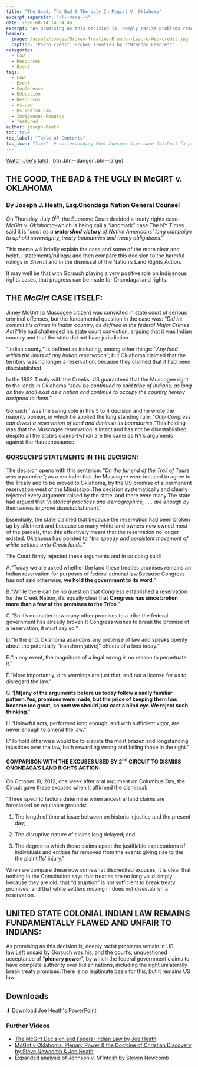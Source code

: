 ```yaml
---
title: "The Good, The Bad & The Ugly In Mcgirt V. Oklahoma"
excerpt_separator: "<!--more-->"
date: 2020-08-14 14:54:46
excerpt: "As promising as this decision is, deeply racist problems remain in US law.Left unsaid by Gorsuch was his, and the court’s, unquestioned acceptance of “**plenary power**”, by which the federal government claims to have complete authority over Indian nations, including the right unilaterally break treaty promises.There is no legitimate basis for this, but it remains US law."
header:
  image: /assets/images/Broken-Treaties-Brandon-Lazore-Web-credit.jpg
  caption: "Photo credit: Broken Treaties by **Brandon Lazore**"
categories:
  - Law
  - Resources
  - Event
tags:
  - Law
  - Event
  - Conference
  - Education
  - Resources
  - US-Law
  - US-Indian-Law
  - Indigenous-Peoples
  - featured
author: joseph-heath  
toc: true
toc_label: "Table of Contents"
toc_icon: "fire"  # corresponding Font Awesome icon name (without fa prefix)
---
```


[Watch Joe's talk](https://www.youtube.com/watch?v=Hte9ZBIeKp4){: .btn .btn--danger .btn--large}

## THE GOOD, THE BAD & THE UGLY IN McGIRT v. OKLAHOMA

### By Joseph J. Heath, Esq.Onondaga Nation General Counsel

On Thursday, July 9<sup>th</sup>, the Supreme Court decided a treaty rights case–_McGirt v. Oklahoma_–which is being call a “landmark” case.The NY Times said it is “_seen as a_ **_watershed victory_** _of Native Americans’ long campaign to uphold sovereignty, treaty boundaries and treaty obligations_.”

This memo will briefly explain the case and some of the more clear and helpful statements/rulings; and then compare this decision to the harmful rulings in _Sherrill_ and in the dismissal of the Nation’s Land Rights Action.

It may well be that with Gorsuch playing a very positive role on Indigenous rights cases, that progress can be made for Onondaga land rights.

## THE _McGirt_ CASE ITSELF:

Jimey McGirt [a Muscogee citizen] was convicted in state court of serious criminal offenses, but the fundamental question in the case was: “_Did he commit his crimes in Indian country, as defined in the federal Major Crimes Act?_“He had challenged his state court conviction, arguing that it was Indian country and that the state did not have jurisdiction.

“Indian county,” is defined as including, among other things: “_Any land within the limits of any Indian reservation_”; but Oklahoma claimed that the territory was no longer a reservation, because they claimed that it had been disestablished.

In the 1832 Treaty with the Creeks: US guaranteed that the Muscogee right to the lands in Oklahoma “_shall be continued to said tribe of Indians, as long as they shall exist as a nation and continue to occupy the country hereby assigned to them_.”

Gorsuch <sup>1</sup> was the swing vote in this 5 to 4 decision and he wrote the majority opinion, in which he applied the long standing rule: “_Only Congress can divest a reservation of land and diminish its boundaries_.”This holding was that the Muscogee reservation is intact and has not be disestablished, despite all the state’s claims–[which are the same as NY’s arguments against the Haudenosaunee.

### GORSUCH’S STATEMENTS IN THE DECISION:

The decision opens with this sentence: “_On the far end of the Trail of Tears was a promise_.”; as a reminder that the Muscogee were induced to agree to the Treaty and to be moved to Oklahoma, by the US promise of a permanent reservation west of the Mississippi.The decision systematically and clearly rejected every argument raised by the state, and there were many.The state had argued that “_historical practices and demographics, . . . are enough by themselves to prove disestablishment_.”

Essentially, the state claimed that because the reservation had been broken up by allotment and because so many white land owners now owned most of the parcels, that this effectively meant that the reservation no longer existed. Oklahoma had pointed to “_the speedy and persistent movement of white settlers onto Creek lands_.”

The Court firmly rejected these arguments and in so doing said:

  A.“Today we are asked whether the land these treaties promises remains an Indian reservation for purposes of federal criminal law.Because Congress has not said otherwise, **we hold the government to its word**.”

  B.“While there can be no question that Congress established a reservation for the Creek Nation, it’s equally clear that **Congress has since broken more than a few of the promises to the Tribe**.”

  C.“So it’s no matter how many other promises to a tribe the federal government has already broken.It Congress wishes to break the promise of a reservation, it must say so.”

  D.“In the end, Oklahoma abandons any pretense of law and speaks openly about the potentially “transform[ative]” effects of a loss today.”

  E.“In any event, the magnitude of a legal wrong is no reason to perpetuate it.” 

  F.“More importantly, dire warnings are just that, and not a license for us to disregard the law.”

  G.“**[M]any of the arguments before us today follow a sadly familiar pattern.Yes, promises were made, but the price of keeping them has become too great, so now we should just cast a blind eye.We reject such thinking**.” 

  H.“Unlawful acts, performed long enough, and with sufficient vigor, are never enough to amend the law.”

  I.“To hold otherwise would be to elevate the most brazen and longstanding injustices over the law, both rewarding wrong and failing those in the right.”

#### COMPARISON WITH THE EXCUSES USED BY 2<sup>nd</sup> CIRCUIT TO DISMISS ONONDAGA’S LAND RIGHTS ACTION:

On October 19, 2012, one week after oral argument on Columbus Day, the Circuit gave these excuses when it affirmed the dismissal:

“Three specific factors determine when ancestral land claims are foreclosed on equitable grounds:

  1. The length of time at issue between on historic injustice and the present day;

  2. The disruptive nature of claims long delayed; and

  3. The degree to which these claims upset the justifiable expectations of individuals and entities far removed from the events giving rise to the the plaintiffs’ injury.”

When we compare these now somewhat discredited excuses, it is clear that nothing in the Constitution says that treaties are no long valid simply because they are old; that “disruption” is not sufficient to break treaty promises; and that white settlers moving in does not disestablish a reservation.

## UNITED STATE COLONIAL INDIAN LAW REMAINS FUNDAMENTALLY FLAWED AND UNFAIR TO INDIANS:

As promising as this decision is, deeply racist problems remain in US law.Left unsaid by Gorsuch was his, and the court’s, unquestioned acceptance of “**plenary power**”, by which the federal government claims to have complete authority over Indian nations, including the right unilaterally break treaty promises.There is no legitimate basis for this, but it remains US law.

## Downloads

[⬇︎ Download Joe Heath's PowerPoint](/assets/pdfs/Doctrine-Christian-Discovery-Domination-Joe-Heath-2020.pdf)

### Further Videos
* [The McGirt Decision and Federal Indian Law by Joe Heath](https://youtu.be/IhY1W3Xva9Y)
* [McGirt v Oklahoma: Plenary Power & the Doctrine of Christian Discovery by Steve Newcomb & Joe Heath](https://youtu.be/NBi3TCrZTCU)
* [Expanded analysis of Johnson v. M’Intosh by Steven Newcomb](https://youtu.be/Wo8LpsfIr-4)
